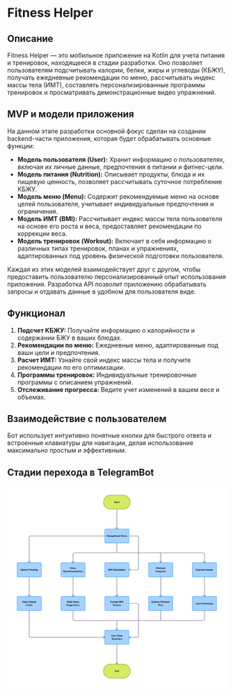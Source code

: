 # Fitness Helper

## Описание

Fitness Helper — это мобильное приложение на Kotlin для учета питания и тренировок, находящееся в стадии разработки. 
Оно позволяет пользователям подсчитывать калории, белки, жиры и углеводы (КБЖУ), получать ежедневные рекомендации по меню, рассчитывать индекс массы тела (ИМТ), составлять персонализированные программы тренировок и просматривать демонстрационные видео упражнений.

## MVP и модели приложения

На данном этапе разработки основной фокус сделан на создании backend-части приложения, которая будет обрабатывать основные функции:

- **Модель пользователя (User):** Хранит информацию о пользователях, включая их личные данные, предпочтения в питании и фитнес-цели.
- **Модель питания (Nutrition):** Описывает продукты, блюда и их пищевую ценность, позволяет рассчитывать суточное потребление КБЖУ.
- **Модель меню (Menu):** Содержит рекомендуемые меню на основе целей пользователя, учитывает индивидуальные предпочтения и ограничения.
- **Модель ИМТ (BMI):** Рассчитывает индекс массы тела пользователя на основе его роста и веса, предоставляет рекомендации по коррекции веса.
- **Модель тренировок (Workout):** Включает в себя информацию о различных типах тренировок, планах и упражнениях, адаптированных под уровень физической подготовки пользователя.

Каждая из этих моделей взаимодействует друг с другом, чтобы предоставить пользователю персонализированный опыт использования приложения. Разработка API позволит приложению обрабатывать запросы и отдавать данные в удобном для пользователя виде.

## Функционал

1. **Подсчет КБЖУ:** Получайте информацию о калорийности и содержании БЖУ в ваших блюдах.
2. **Рекомендации по меню:** Ежедневные меню, адаптированные под ваши цели и предпочтения.
3. **Расчет ИМТ:** Узнайте свой индекс массы тела и получите рекомендации по его оптимизации.
4. **Программы тренировок:** Индивидуальные тренировочные программы с описанием упражнений.
5. **Отслеживание прогресса:** Ведите учет изменений в вашем весе и объемах.

## Взаимодействие с пользователем

Бот использует интуитивно понятные кнопки для быстрого ответа и встроенные клавиатуры для навигации, делая использование максимально простым и эффективным.

## Стадии перехода в TelegramBot
![main](main.svg)
